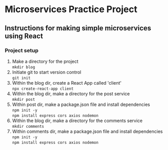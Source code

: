 # Microservices Practice Project

## Instructions for making simple microservices using React

### Project setup

1. Make a directory for the project  
   `mkdir blog`
1. Initiate git to start version control  
   `git init`
1. Within the blog dir, create a React App called 'client'  
   `npx create-react-app client`
1. Within the blog dir, make a directory for the post service  
   `mkdir post`
1. Within post dir, make a package.json file and install dependencies  
   `npm init -y`  
   `npm install express cors axios nodemon`
1. Within the blog dir, make a directory for the comments service  
   `mkdir comments`
1. Within comments dir, make a package.json file and install dependencies  
   `npm init -y`  
   `npm install express cors axios nodemon`
